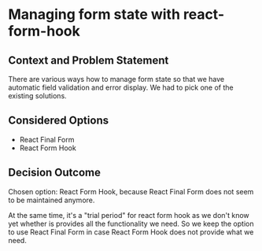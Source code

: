 # Managing form state with react-form-hook

## Context and Problem Statement

There are various ways how to manage form state so that we have automatic field
validation and error display. We had to pick one of the existing solutions.

## Considered Options

* React Final Form
* React Form Hook

## Decision Outcome

Chosen option: React Form Hook, because React Final Form does not seem to be
maintained anymore.

At the same time, it's a "trial period" for react form hook as we don't know
yet whether is provides all the functionality we need. So we keep the option to
use React Final Form in case React Form Hook does not provide what we need.
